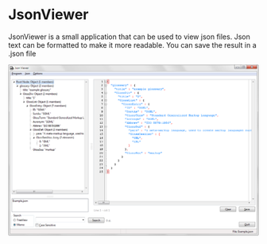 # JsonViewer

JsonViewer is a small application that can be used to view json files. Json text can be formatted to make it more readable. You can save the result in a .json file

![ApplicationForm](Images/JsonViewer.png)


